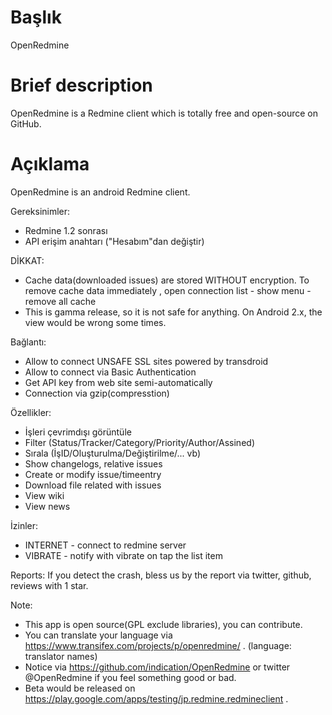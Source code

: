 Başlık
===========
OpenRedmine

Brief description
===========
OpenRedmine is a Redmine client which is totally free and open-source on GitHub.

Açıklama
==========
OpenRedmine is an android Redmine client.

Gereksinimler:
* Redmine 1.2 sonrası
* API erişim anahtarı ("Hesabım"dan değiştir)

DİKKAT:
* Cache data(downloaded issues) are stored WITHOUT encryption. To remove cache data immediately , open connection list - show menu - remove all cache 
* This is gamma release, so it is not safe for anything. On Android 2.x, the view would be wrong some times.

Bağlantı:
* Allow to connect UNSAFE SSL sites powered by transdroid
* Allow to connect via Basic Authentication
* Get API key from web site semi-automatically
* Connection via gzip(compresstion)

Özellikler:
* İşleri çevrimdışı görüntüle
* Filter (Status/Tracker/Category/Priority/Author/Assined)
* Sırala (İşID/Oluşturulma/Değiştirilme/... vb)
* Show changelogs, relative issues
* Create or modify issue/timeentry
* Download file related with issues
* View wiki
* View news

İzinler:
* INTERNET - connect to redmine server
* VIBRATE - notify with vibrate on tap the list item

Reports:
If you detect the crash, bless us by the report via twitter, github, reviews with 1 star.

Note:
* This app is open source(GPL exclude libraries), you can contribute.
* You can translate your language via https://www.transifex.com/projects/p/openredmine/ . (language: translator names)
* Notice via https://github.com/indication/OpenRedmine or twitter @OpenRedmine if you feel something good or bad.
* Beta would be released on https://play.google.com/apps/testing/jp.redmine.redmineclient .